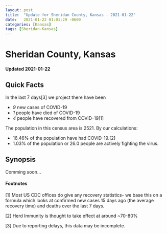 ```yaml
---
layout: post
title:  "Update for Sheridan County, Kansas - 2021-01-22"
date:   2021-01-22 01:01:29 -0600
categories: [Kansas]
tags: [Sheridan-Kansas]
---
```


# Sheridan County, Kansas
#### Updated 2021-01-22

## Quick Facts

In the last 7 days[3] we project there have been
- *9* new cases of COVID-19
- *1* people have died of COVID-19
- *4* people have recovered from COVID-19[1]

The population in this census area is 2521. By our calculations:
- 16.46% of the population have had COVID-19.[2]
- 1.03% of the population or 26.0 people are actively fighting the virus.

## Synopsis

Comming soon...


#### Footnotes

[1] Most US CDC offices do give any recovery statistics- we base this on a formula which looks at confirmed new cases
15 days ago (the average recovery time) and deaths over the last 7 days.

[2] Herd Immunity is thought to take effect at around ~70-80%

[3] Due to reporting delays, this data may be incomplete.
 
    